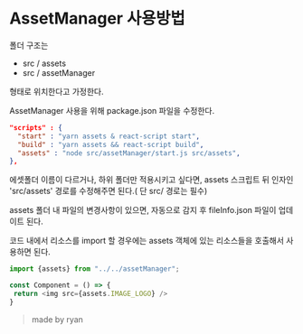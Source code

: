 # AssetManager 사용방법
폴더 구조는
- src / assets
- src / assetManager

형태로 위치한다고 가정한다.

AssetManager 사용을 위해 package.json 파일을 수정한다.
```json
"scripts" : {
  "start" : "yarn assets & react-script start",
  "build" : "yarn assets && react-script build",
  "assets" : "node src/assetManager/start.js src/assets",
},
```

에셋폴더 이름이 다르거나, 하위 폴더만 적용시키고 싶다면, assets 스크립트 뒤 인자인 'src/assets' 경로를 수정해주면 된다.( 단 src/ 경로는 필수)

assets 폴더 내 파일의 변경사항이 있으면, 자동으로 감지 후 fileInfo.json 파일이 업데이트 된다.

코드 내에서 리소스를 import 할 경우에는 assets 객체에 있는 리소스들을 호출해서 사용하면 된다.

```javascript
import {assets} from "../../assetManager";

const Component = () => {
 return <img src={assets.IMAGE_LOGO} />
}
```

> made by ryan
